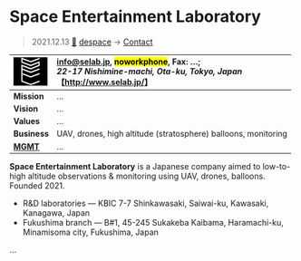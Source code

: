 # Space Entertainment Laboratory
> 2021.12.13 [🚀](../../index/index.md) [despace](../index.md) → [Contact](../contact.md)

|[![](../f/contact/s/space_entlab_logo2_thumb.webp)](../f/contact/s/space_entlab_logo1.webp)|<info@selab.jp>, <mark>noworkphone</mark>, Fax: …;<br> *22-17 Nishimine-machi, Ota-ku, Tokyo, Japan*<br> 【<http://www.selab.jp/>】|
|:-|:-|
|**Mission**|…|
|**Vision**|…|
|**Values**|…|
|**Business**|UAV, drones, high altitude (stratosphere) balloons, monitoring|
|**[MGMT](../mgmt.md)**|…|

**Space Entertainment Laboratory** is a Japanese company aimed to low-to-high altitude observations & monitoring using UAV, drones, balloons. Founded 2021.

   - R&D laboratories — KBIC 7-7 Shinkawasaki, Saiwai-ku, Kawasaki, Kanagawa, Japan
   - Fukushima branch — B#1, 45-245 Sukakeba Kaibama, Haramachi-ku, Minamisoma city, Fukushima, Japan

<p style="page-break-after:always"> </p>

…
